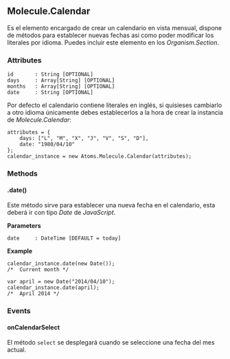 ## Molecule.Calendar
Es el elemento encargado de crear un calendario en vista mensual, dispone de métodos para establecer nuevas fechas asi como poder modificar los literales por idioma. Puedes incluir este elemento en los *Organism.Section*.

### Attributes
```
id       : String [OPTIONAL]
days     : Array[String] [OPTIONAL]
months   : Array[String] [OPTIONAL]
date     : String [OPTIONAL]
```

Por defecto el calendario contiene literales en inglés, si quisieses cambiarlo a otro idioma únicamente debes establecerlos a la hora de crear la instancia de *Molecule.Calendar*:

```
attributes = {
	days: ["L", "M", "X", "J", "V", "S", "D"],
	date: "1980/04/10"	
};
calendar_instance = new Atoms.Molecule.Calendar(attributes);
```

### Methods
#### .date()
Este método sirve para establecer una nueva fecha en el calendario, esta deberá ir con tipo *Date* de *JavaScript*.

**Parameters**

```
date     : DateTime [DEFAULT = today]
```

**Example**

```
calendar_instance.date(new Date());
/*  Current month */

var april = new Date("2014/04/10");
calendar_instance.date(april);
/*  April 2014 */
```

### Events

#### onCalendarSelect
El método `select` se desplegará cuando se seleccione una fecha del mes actual.

